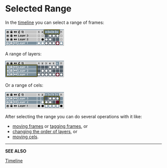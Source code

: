 # Selected Range

In the [timeline](timeline.md) you can select a range of frames:

<img src="./range/frames-range.png" alt="Frames Range " class="x2" />

A range of layers:

<img src="./range/layers-range.png" alt="Layers Range " class="x2" />

Or a range of cels:

<img src="./range/cels-range.png" alt="Cels Range " class="x2" />

After selecting the range you can do several operations with it like:

* [moving frames](move-frames.md) or [tagging frames](tags.md), or
* [changing the order of layers](move-layers.md), or
* [moving cels](move-cels.md).

---

**SEE ALSO**

[Timeline](timeline.md)
